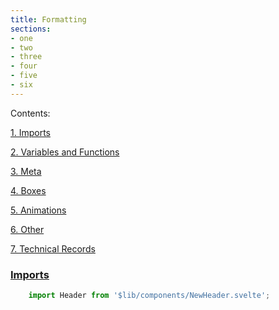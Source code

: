 ```yaml
---
title: Formatting
sections: 
- one
- two
- three
- four
- five
- six
---
```


<div class="contents null">
Contents:
</div>
<div class="contentlist">
	<p><a href=#one>1. Imports</a></p>
	<p><a href=#two>2. Variables and Functions</p>	
	<p><a href=#three>3. Meta</p>
	<p><a href=#four>4. Boxes</p>
	<p><a href=#five>5. Animations</p>
	<p><a href=#six>6. Other</p>
	<p><a href=#seven>7. Technical Records</p>
</div>


<div id="one"></div>

### Imports

```javascript
	import Header from '$lib/components/NewHeader.svelte';

```